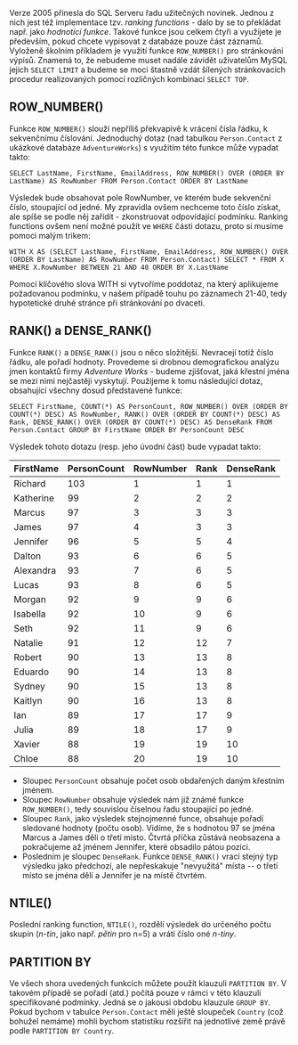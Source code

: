 <!-- dcterms:identifier = aspnetcz#99 -->
<!-- dcterms:title = Ranking functions v SQL 2005 - konečně pohodlné stránkování -->
<!-- dcterms:abstract = Verze 2005 přinesla do SQL Serveru řadu užitečných novinek. Jednou z nich jest též implementace tzv. ranking functions - dalo by se to překládat např. jako hodnotící funkce. Takové funkce jsou celkem čtyři a využijete je především, pokud chcete vypisovat z databáze pouze část záznamů. Vyloženě školním příkladem je využití funkce ROW_NUMBER() pro stránkování výpisů. Znamená to, že nebudeme muset nadále závidět uživatelům MySQL jejich SELECT LIMIT a budeme se moci štastně vzdát šílených stránkovacích procedur realizovaných pomocí rozličných kombinací SELECT TOP. -->
<!-- np9:categoryId = 1 -->
<!-- x4w:category = Tipy, triky -->
<!-- np9:authorId = 1 -->
<!-- np9:authorEmail = michal.valasek@altairis.cz -->
<!-- dcterms:creator = Michal Altair Valášek -->
<!-- dcterms:created = 2006-06-27T01:13:39.333+02:00 -->
<!-- dcterms:dateAccepted = 2006-06-27T01:13:39.333+02:00 -->

 

Verze 2005 přinesla do SQL Serveru řadu užitečných novinek. Jednou z nich jest též implementace tzv. *ranking functions* - dalo by se to překládat např. jako *hodnotící funkce*. Takové funkce jsou celkem čtyři a využijete je především, pokud chcete vypisovat z databáze pouze část záznamů. Vyloženě školním příkladem je využití funkce `ROW_NUMBER()` pro stránkování výpisů. Znamená to, že nebudeme muset nadále závidět uživatelům MySQL jejich `SELECT LIMIT` a budeme se moci štastně vzdát šílených stránkovacích procedur realizovaných pomocí rozličných kombinací `SELECT TOP`.

## ROW_NUMBER()

Funkce `ROW_NUMBER()` slouží nepříliš překvapivě k vrácení čísla řádku, k sekvenčnímu číslování. Jednoduchý dotaz (nad tabulkou `Person.Contact` z ukázkové databáze `AdventureWorks`) s využitím této funkce může vypadat takto:

`SELECT LastName, FirstName, EmailAddress, ROW_NUMBER() OVER (ORDER BY LastName) AS RowNumber FROM Person.Contact ORDER BY LastName`

Výsledek bude obsahovat pole RowNumber, ve kterém bude sekvenční číslo, stoupající od jedné. My zpravidla ovšem nechceme toto číslo získat, ale spíše se podle něj zařídit - zkonstruovat odpovídající podmínku. Ranking functions ovšem není možné použít ve `WHERE` části dotazu, proto si musíme pomoci malým trikem:

`WITH X AS (SELECT LastName, FirstName, EmailAddress, ROW_NUMBER() OVER (ORDER BY LastName) AS RowNumber FROM Person.Contact) SELECT * FROM X WHERE X.RowNumber BETWEEN 21 AND 40 ORDER BY X.LastName`

Pomocí klíčového slova WITH si vytvoříme poddotaz, na který aplikujeme požadovanou podmínku, v našem případě touhu po záznamech 21-40, tedy hypotetické druhé stránce při stránkování po dvaceti.

## RANK() a DENSE_RANK()

Funkce `RANK()` a `DENSE_RANK()` jsou o něco složitější. Nevracejí totiž číslo řádku, ale pořadí hodnoty. Provedeme si drobnou demografickou analýzu jmen kontaktů firmy *Adventure Works* - budeme zjišťovat, jaká křestní jména se mezi nimi nejčastěji vyskytují. Použijeme k tomu následující dotaz, obsahující všechny dosud představené funkce:

`SELECT FirstName, COUNT(*) AS PersonCount, ROW_NUMBER() OVER (ORDER BY COUNT(*) DESC) AS RowNumber, RANK() OVER (ORDER BY COUNT(*) DESC) AS Rank, DENSE_RANK() OVER (ORDER BY COUNT(*) DESC) AS DenseRank FROM Person.Contact GROUP BY FirstName ORDER BY PersonCount DESC`

Výsledek tohoto dotazu (resp. jeho úvodní část) bude vypadat takto:

<table style="MARGIN-LEFT: auto; MARGIN-RIGHT: auto"><colgroup><col><col style="TEXT-ALIGN: right" span="4"></colgroup><thead>
<tr><th>FirstName</th><th>PersonCount</th><th>RowNumber</th><th>Rank</th><th>DenseRank</th></tr></thead>
<tbody>
<tr>
<td>Richard</td>
<td>103</td>
<td>1</td>
<td>1</td>
<td>1</td></tr>
<tr>
<td>Katherine</td>
<td>99</td>
<td>2</td>
<td>2</td>
<td>2</td></tr>
<tr>
<td>Marcus</td>
<td>97</td>
<td>3</td>
<td>3</td>
<td>3</td></tr>
<tr>
<td>James</td>
<td>97</td>
<td>4</td>
<td>3</td>
<td>3</td></tr>
<tr>
<td>Jennifer</td>
<td>96</td>
<td>5</td>
<td>5</td>
<td>4</td></tr>
<tr>
<td>Dalton</td>
<td>93</td>
<td>6</td>
<td>6</td>
<td>5</td></tr>
<tr>
<td>Alexandra</td>
<td>93</td>
<td>7</td>
<td>6</td>
<td>5</td></tr>
<tr>
<td>Lucas</td>
<td>93</td>
<td>8</td>
<td>6</td>
<td>5</td></tr>
<tr>
<td>Morgan</td>
<td>92</td>
<td>9</td>
<td>9</td>
<td>6</td></tr>
<tr>
<td>Isabella</td>
<td>92</td>
<td>10</td>
<td>9</td>
<td>6</td></tr>
<tr>
<td>Seth</td>
<td>92</td>
<td>11</td>
<td>9</td>
<td>6</td></tr>
<tr>
<td>Natalie</td>
<td>91</td>
<td>12</td>
<td>12</td>
<td>7</td></tr>
<tr>
<td>Robert</td>
<td>90</td>
<td>13</td>
<td>13</td>
<td>8</td></tr>
<tr>
<td>Eduardo</td>
<td>90</td>
<td>14</td>
<td>13</td>
<td>8</td></tr>
<tr>
<td>Sydney</td>
<td>90</td>
<td>15</td>
<td>13</td>
<td>8</td></tr>
<tr>
<td>Kaitlyn</td>
<td>90</td>
<td>16</td>
<td>13</td>
<td>8</td></tr>
<tr>
<td>Ian</td>
<td>89</td>
<td>17</td>
<td>17</td>
<td>9</td></tr>
<tr>
<td>Julia</td>
<td>89</td>
<td>18</td>
<td>17</td>
<td>9</td></tr>
<tr>
<td>Xavier</td>
<td>88</td>
<td>19</td>
<td>19</td>
<td>10</td></tr>
<tr>
<td>Chloe</td>
<td>88</td>
<td>20</td>
<td>19</td>
<td>10</td></tr></tbody></table>

*   Sloupec `PersonCount` obsahuje počet osob obdařených daným křestním jménem. 
*   Sloupec `RowNumber` obsahuje výsledek nám již známé funkce `ROW_NUMBER()`, tedy souvislou číselnou řadu stoupající po jedné. 
*   Sloupec `Rank`, jako výsledek stejnojmenné funce, obsahuje pořadí sledované hodnoty (počtu osob). Vidíme, že s hodnotou 97 se jména Marcus a James dělí o třetí místo. Čtvrtá příčka zůstává neobsazena a pokračujeme až jménem Jennifer, které obsadilo pátou pozici.
*   Posledním je sloupec `DenseRank`. Funkce `DENSE_RANK()` vrací stejný typ výsledku jako předchozí, ale nepřeskakuje "nevyužitá" místa -- o třetí místo se jména dělí a Jennifer je na místě čtvrtém.

## NTILE()

Poslední ranking function, `NTILE()`, rozdělí výsledek do určeného počtu skupin (*n-tin*, jako např. *pětin* pro n=5) a vrátí číslo oné *n-tiny*.

## PARTITION BY

Ve všech shora uvedených funkcích můžete použít klauzuli `PARTITION BY`. V takovém případě se pořadí (atd.) počítá pouze v rámci v této klauzuli specifikované podmínky. Jedná se o jakousi obdobu klauzule `GROUP BY`. Pokud bychom v tabulce `Person.Contact` měli ještě sloupeček `Country` (což bohužel nemáme) mohli bychom statistiku rozšířit na jednotlivé země právě podle `PARTITION BY Country`.